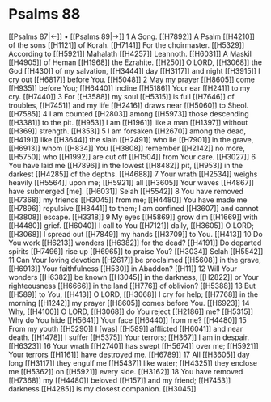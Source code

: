 # Psalms 88
[[Psalms 87|←]] • [[Psalms 89|→]]
1 A Song. [[H7892]] A Psalm [[H4210]] of the sons [[H1121]] of Korah. [[H7141]] For the choirmaster. [[H5329]] According to [[H5921]] Mahalath [[H4257]] Leannoth. [[H6031]] A Maskil [[H4905]] of Heman [[H1968]] the Ezrahite. [[H250]] O LORD, [[H3068]] the God [[H430]] of my salvation, [[H3444]] day [[H3117]] and night [[H3915]] I cry out [[H6817]] before You. [[H5048]] 
2 May my prayer [[H8605]] come [[H935]] before You; [[H6440]] incline [[H5186]] Your ear [[H241]] to my cry. [[H7440]] 
3 For [[H3588]] my soul [[H5315]] is full [[H7646]] of troubles, [[H7451]] and my life [[H2416]] draws near [[H5060]] to Sheol. [[H7585]] 
4 I am counted [[H2803]] among [[H5973]] those descending [[H3381]] to the pit. [[H953]] I am [[H1961]] like a man [[H1397]] without [[H369]] strength. [[H353]] 
5 I am forsaken [[H2670]] among the dead, [[H4191]] like [[H3644]] the slain [[H2491]] who lie [[H7901]] in the grave, [[H6913]] whom [[H834]] You [[H3808]] remember [[H2142]] no more, [[H5750]] who [[H1992]] are cut off [[H1504]] from Your care. [[H3027]] 
6 You have laid me [[H7896]] in the lowest [[H8482]] pit, [[H953]] in the darkest [[H4285]] of the depths. [[H4688]] 
7 Your wrath [[H2534]] weighs heavily [[H5564]] upon me; [[H5921]] all [[H3605]] Your waves [[H4867]] have submerged [me]. [[H6031]] Selah [[H5542]] 
8 You have removed [[H7368]] my friends [[H3045]] from me; [[H4480]] You have made me [[H7896]] repulsive [[H8441]] to them;  I am confined [[H3607]] and cannot [[H3808]] escape. [[H3318]] 
9 My eyes [[H5869]] grow dim [[H1669]] with [[H4480]] grief. [[H6040]] I call to You [[H7121]] daily, [[H3605]] O LORD; [[H3068]] I spread out [[H7849]] my hands [[H3709]] to You. [[H413]] 
10 Do You work [[H6213]] wonders [[H6382]] for the dead? [[H4191]] Do departed spirits [[H7496]] rise up [[H6965]] to praise You? [[H3034]] Selah [[H5542]] 
11 Can Your loving devotion [[H2617]] be proclaimed [[H5608]] in the grave, [[H6913]] Your faithfulness [[H530]] in Abaddon? [[H11]] 
12 Will Your wonders [[H6382]] be known [[H3045]] in the darkness, [[H2822]] or Your righteousness [[H6666]] in the land [[H776]] of oblivion? [[H5388]] 
13 But [[H589]] to You, [[H413]] O LORD, [[H3068]] I cry for help; [[H7768]] in the morning [[H1242]] my prayer [[H8605]] comes before You. [[H6923]] 
14 Why, [[H4100]] O LORD, [[H3068]] do You reject [[H2186]] me? [[H5315]] Why do You hide [[H5641]] Your face [[H6440]] from me? [[H4480]] 
15 From my youth [[H5290]] I [was] [[H589]] afflicted [[H6041]] and near death. [[H1478]] I suffer [[H5375]] Your terrors; [[H367]] I am in despair. [[H6323]] 
16 Your wrath [[H2740]] has swept [[H5674]] over me; [[H5921]] Your terrors [[H1161]] have destroyed me. [[H6789]] 
17 All [[H3605]] day long [[H3117]] they engulf me [[H5437]] like water; [[H4325]] they enclose me [[H5362]] on [[H5921]] every side. [[H3162]] 
18 You have removed [[H7368]] my [[H4480]] beloved [[H157]] and my friend; [[H7453]] darkness [[H4285]] is my closest companion. [[H3045]] 
